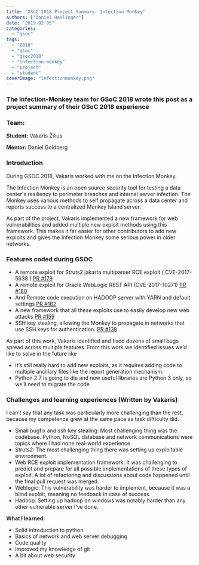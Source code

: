 ```yaml
---
title: "GSoC 2018 Project Summary: Infection Monkey"
authors: ["Daniel Haslinger"]
date: "2019-02-05"
categories: 
  - "gsoc"
tags: 
  - "2018"
  - "gsoc"
  - "gsoc2018"
  - "infection-monkey"
  - "project"
  - "student"
coverImage: "infectionmonkey.png"
---
```


### The Infection-Monkey team for GSoC 2018 wrote this post as a project summary of their GSoC 2018 experience

### Team:

**Student:** Vakaris Žilius

**Mentor:** Daniel Goldberg

### Introduction

During GSOC 2018, Vakaris worked with me on the Infection Monkey.

The Infection Monkey is an open source security tool for testing a data center's resiliency to perimeter breaches and internal server infection. The Monkey uses various methods to self propagate across a data center and reports success to a centralized Monkey Island server.

As part of the project, Vakaris implemented a new framework for web vulnerabilities and added multiple new exploit methods using this framework. This makes it far easier for other contributors to add new exploits and gives the Infection Monkey some serious power in older networks.
### Features coded during GSOC

- A remote exploit for Struts2 jakarta multiparser RCE exploit ( CVE-2017-5638 ) [PR #179](https://github.com/guardicore/monkey/pull/179)
- A remote exploit for Oracle WebLogic REST API (CVE-2017-10271) [PR #180](https://github.com/guardicore/monkey/pull/180)
- And Remote code execution on HADOOP server with YARN and default settings [PR #182](https://github.com/guardicore/monkey/pull/182)
- A new framework that all these exploits use to easily develop new web attacks [PR #159](https://github.com/guardicore/monkey/pull/159)
- SSH key stealing, allowing the Monkey to propagate in networks that use SSH keys for authentication. [PR #138](https://github.com/guardicore/monkey/pull/138)

As part of this work, Vakaris identified and fixed dozens of small bugs spread across multiple features. From this work we identified issues we’d like to solve in the future like

- It’s still really hard to add new exploits, as it requires adding code to multiple ancillary files like the report generation mechanism.
- Python 2.7 is going to die and new useful libraries are Python 3 only, so we’ll need to migrate the code

### Challenges and learning experiences (Written by Vakaris)

I can’t say that any task was particularly more challenging than the rest, because my competence grew at the same pace as task difficulty did.

- Small bugfix and ssh key stealing: Most challenging thing was the codebase. Python, NoSQL database and network communications were topics where I had none real-world experience.
- Struts2: The most challenging thing there was setting up exploitable environment.
- Web RCE exploit implementation framework: It was challenging to predict and prepare for all possible implementations of these types of exploit. A lot of refactoring and discussions about code happened until the final pull request was merged.
- Weblogic: This vulnerability was harder to implement, because it was a blind exploit, meaning no feedback in case of success.
- Hadoop: Setting up hadoop on windows was notably harder than any other vulnerable server I’ve done.
        

**What I learned:**

- Solid introduction to python
- Basics of network and web server debugging
- Code quality
- Improved my knowledge of git
- A bit about web security
